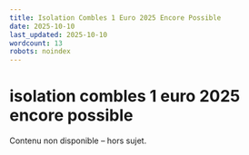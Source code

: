 ```yaml
---
title: Isolation Combles 1 Euro 2025 Encore Possible
date: 2025-10-10
last_updated: 2025-10-10
wordcount: 13
robots: noindex
---
```


# isolation combles 1 euro 2025 encore possible

Contenu non disponible – hors sujet.